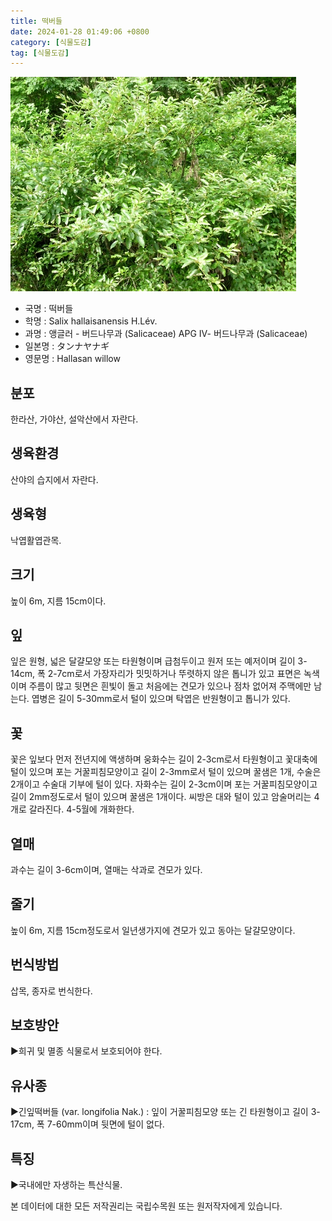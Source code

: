 ```yaml
---
title: 떡버들
date: 2024-01-28 01:49:06 +0800
category: [식물도감]
tag: [식물도감]
---
```




![떡버들](/assets/img/fileUpload/plants/basic/Salicaceae/Salix/16844/16844_1_th2.jpg)
- 국명 : 떡버들
- 학명 : Salix hallaisanensis H.Lév.
- 과명 : 앵글러 - 버드나무과 (Salicaceae) APG Ⅳ- 버드나무과 (Salicaceae)
- 일본명 : タンナヤナギ
- 영문명 : Hallasan willow


## 분포
한라산, 가야산, 설악산에서 자란다.
## 생육환경
산야의 습지에서 자란다.
## 생육형
낙엽활엽관목.
## 크기
높이 6m, 지름 15cm이다.
## 잎
잎은 원형, 넓은 달걀모양 또는 타원형이며 급첨두이고 원저 또는 예저이며 길이 3-14cm, 폭 2-7cm로서 가장자리가 밋밋하거나 뚜렷하지 않은 톱니가 있고 표면은 녹색이며 주름이 많고 뒷면은 흰빛이 돌고 처음에는 견모가 있으나 점차 없어져 주맥에만 남는다. 엽병은 길이 5-30mm로서 털이 있으며 탁엽은 반원형이고 톱니가 있다.
## 꽃
꽃은 잎보다 먼저 전년지에 액생하며 웅화수는 길이 2-3cm로서 타원형이고 꽃대축에 털이 있으며 포는 거꿀피침모양이고 길이 2-3mm로서 털이 있으며 꿀샘은 1개, 수술은 2개이고 수술대 기부에 털이 있다. 자화수는 길이 2-3cm이며 포는 거꿀피침모양이고 길이 2mm정도로서 털이 있으며 꿀샘은 1개이다. 씨방은 대와 털이 있고 암술머리는 4개로 갈라진다.  4-5월에 개화한다.
## 열매
과수는 길이 3-6cm이며, 열매는 삭과로 견모가 있다.
## 줄기
높이 6m, 지름 15cm정도로서 일년생가지에 견모가 있고 동아는 달걀모양이다.
## 번식방법
삽목, 종자로 번식한다.
## 보호방안
▶희귀 및 멸종 식물로서 보호되어야 한다.
## 유사종
▶긴잎떡버들 (var. longifolia Nak.) : 잎이 거꿀피침모양 또는 긴 타원형이고 길이 3-17cm, 폭 7-60mm이며 뒷면에 털이 없다.
## 특징
▶국내에만 자생하는 특산식물.






본 데이터에 대한 모든 저작권리는 국립수목원 또는 원저작자에게 있습니다.
